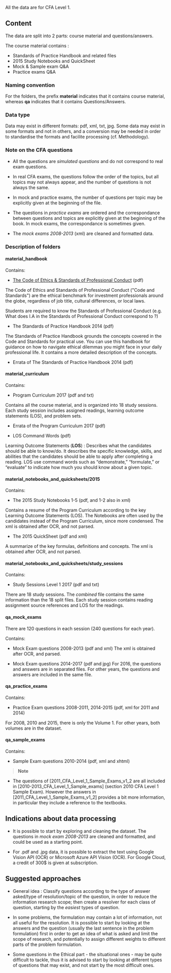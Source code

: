 All the data are for CFA Level 1.

## Content

The data are split into 2 parts: course material and questions/answers.

The course material contains : 
* Standards of Practice Handbook and related files
* 2015 Study Notebooks and QuickSheet
* Mock & Sample exam Q&A
* Practice exams Q&A

### Naming convention
For the folders, the prefix **material** indicates that it contains course material, whereas **qa** indicates that it contains Questions/Answers.

### Data type

Data may exist in different formats: pdf, xml, txt, jpg.
Some data may exist in some formats and not in others, and a conversion may be needed in order to standardise the formats and facilite processing (cf. Methodology).

### Note on the CFA questions

* All the questions are *simulated questions* and do not correspond to real exam questions.

* In real CFA exams, the questions follow the order of the topics, but all topics may not always appear, and the number of questions is not always the same.

* In mock and practice exams, the number of questions per topic may be explicitly given at the beginning of the file.

* The questions in *practice exams* are ordered and the correspondance between questions and topics are explicitly given at the beginning of the book. In mock exams, the correspondance is sometimes given.

* The *mock exams 2008-2013* (xml) are cleaned and formatted data.

### Description of folders

#### material_handbook

Contains:

* [The Code of Ethics & Standards of Professional Conduct](https://www.cfainstitute.org/ethics/codes/ethics/Pages/index.aspx) (pdf)

The Code of Ethics and Standards of Professional Conduct ("Code and Standards") are the ethical benchmark for investment professionals around the globe, regardless of job title, cultural differences, or local laws.

Students are required to know the Standards of Professional Conduct (e.g. What does I.A in the Standards of Professional Conduct correspond to ?)

* The Standards of Practice Handbook 2014 (pdf)

The Standards of Practice Handbook grounds the concepts covered in the Code and Standards for practical use. You can use this handbook for guidance on how to navigate ethical dilemmas you might face in your daily professional life.
It contains a more detailed description of the concepts.

* Errata of The Standards of Practice Handbook 2014 (pdf)

#### material_curriculum

Contains:

* Program Curriculum 2017 (pdf and txt)

Contains all the course material, and is organized into 18 study sessions.
Each study session includes assigned readings, learning outcome statements (LOS), and problem sets.

* Errata of the Program Curriculum 2017 (pdf)

* LOS Command Words (pdf)

Learning Outcome Statements (**LOS**) : Describes what the candidates should be able to know/do. It describes the specific knowledge, skills, and abilities that the candidates should be able to apply after completing a reading. LOS use command words such as “demonstrate,” “formulate,” or “evaluate” to indicate how much you should know about a given topic.

#### material_notebooks_and_quicksheets/2015

Contains: 

* The 2015 Study Notebooks 1-5 (pdf, and 1-2 also in xml)

Contains a resume of the Program Curriculum according to the key Learning Outcome Statements (LOS).
The Notebooks are often used by the candidates instead of the Program Curriculum, since more condensed. 
The xml is obtained after OCR, and not parsed.

* The 2015 QuickSheet (pdf and xml)

A summarize of the key formulas, definitions and concepts.
The xml is obtained after OCR, and not parsed.

#### material_notebooks_and_quicksheets/study_sessions

Contains:

* Study Sessions Level 1 2017 (pdf and txt)

There are 18 study sessions. The *combined* file contains the same information than the 18 split files.
Each study session contains reading assignment source references and LOS for the readings.

#### qa_mock_exams

There are 120 questions in each session (240 questions for each year).

Contains: 

* Mock Exam questions 2008-2013 (pdf and xml)
The xml is obtained after OCR, and parsed.

* Mock Exam questions 2014-2017 (pdf and jpg)
For 2016, the questions and answers are in separated files.
For other years, the questions and answers are included in the same file.

#### qa_practice_exams

Contains: 

* Practice Exam questions 2008-2011, 2014-2015 (pdf, xml for 2011 and 2014)

For 2008, 2010 and 2015, there is only the Volume 1.
For other years, both volumes are in the dataset.

#### qa_sample_exams

Contains: 

* Sample Exam questions 2010-2014 (pdf, xml and xhtml)

> **Note**

* The questions of [2011_CFA_Level_1_Sample_Exams_v1_2 are all included in [2010-2013_CFA_Level_1_Sample_exams] (section 2010 CFA Level 1 Sample Exam). 
However the answers in [2011_CFA_Level_1_Sample_Exams_v1_2] provides a bit more information, in particular they include a reference to the textbooks.

## Indications about data processing

* It is possible to start by exploring and cleaning the dataset. The questions in *mock exam 2008-2013* are cleaned and formatted, and could be used as a starting point.

* For .pdf and .jpg data, it is possible to extract the text using Google Vision API (OCR) or Microsoft Azure API Vision (OCR). For Google Cloud, a credit of 300$ is given at subscription.

## Suggested approaches

* General idea : Classify questions according to the type of answer asked/type of resolution/topic of the question, in order to reduce the information research scope; then create a resolver for each class of question, starting by the *easiest* types of question.

* In some problems, the formulation may contain a lot of information, not all useful for the resolution. It is possible to start by looking at the answers and the question (usually the last sentence in the problem formulation) first in order to get an idea of what is asked and limit the scope of research, and potentially to assign different weights to different parts of the problem formulation.

* Some questions in the Ethical part - the situational ones - may be quite difficult to tackle, thus it is advised to start by looking at different types of questions that may exist, and not start by the most difficult ones.